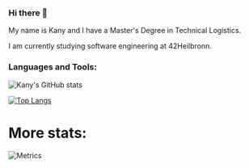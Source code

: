 ### Hi there 👋

My name is Kany and I have a Master's Degree in Technical Logistics.

I am currently studying software engineering at 42Heilbronn.

### Languages and Tools:

![Kany's GitHub stats](https://github-readme-stats.vercel.app/api?username=smkatash&show_icons=true&theme=radical)

[![Top Langs](https://github-readme-stats.vercel.app/api/top-langs/?username=smkatash&theme=radical&layout=compact)](https://github.com/anuraghazra/github-readme-stats)<br>

# More stats:
![Metrics](https://metrics.lecoq.io/smkatash?template=classic&base.indepth=false&base.hireable=false&config.timezone=Europe%2FBerlin)

